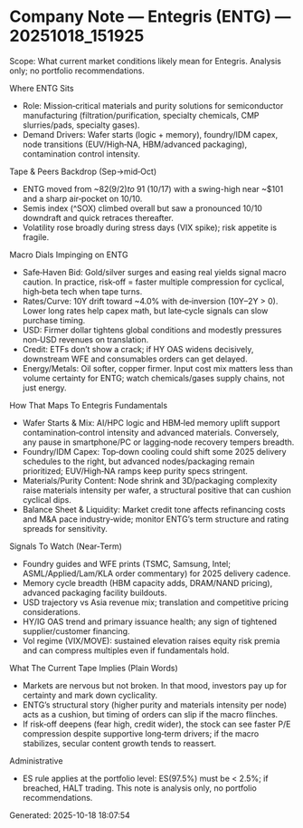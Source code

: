 
# Company Note — Entegris (ENTG) — 20251018_151925

Scope: What current market conditions likely mean for Entegris. Analysis only; no portfolio recommendations.

Where ENTG Sits
- Role: Mission‑critical materials and purity solutions for semiconductor manufacturing (filtration/purification, specialty chemicals, CMP slurries/pads, specialty gases).
- Demand Drivers: Wafer starts (logic + memory), foundry/IDM capex, node transitions (EUV/High‑NA, HBM/advanced packaging), contamination control intensity.

Tape & Peers Backdrop (Sep→mid‑Oct)
- ENTG moved from ~$82 (9/2) to ~$91 (10/17) with a swing-high near ~$101 and a sharp air‑pocket on 10/10.
- Semis index (^SOX) climbed overall but saw a pronounced 10/10 downdraft and quick retraces thereafter.
- Volatility rose broadly during stress days (VIX spike); risk appetite is fragile.

Macro Dials Impinging on ENTG
- Safe‑Haven Bid: Gold/silver surges and easing real yields signal macro caution. In practice, risk‑off = faster multiple compression for cyclical, high‑beta tech when tape turns.
- Rates/Curve: 10Y drift toward ~4.0% with de‑inversion (10Y–2Y > 0). Lower long rates help capex math, but late‑cycle signals can slow purchase timing.
- USD: Firmer dollar tightens global conditions and modestly pressures non‑USD revenues on translation.
- Credit: ETFs don’t show a crack; if HY OAS widens decisively, downstream WFE and consumables orders can get delayed.
- Energy/Metals: Oil softer, copper firmer. Input cost mix matters less than volume certainty for ENTG; watch chemicals/gases supply chains, not just energy.

How That Maps To Entegris Fundamentals
- Wafer Starts & Mix: AI/HPC logic and HBM‑led memory uplift support contamination‑control intensity and advanced materials. Conversely, any pause in smartphone/PC or lagging‑node recovery tempers breadth.
- Foundry/IDM Capex: Top‑down cooling could shift some 2025 delivery schedules to the right, but advanced nodes/packaging remain prioritized; EUV/High‑NA ramps keep purity specs stringent.
- Materials/Purity Content: Node shrink and 3D/packaging complexity raise materials intensity per wafer, a structural positive that can cushion cyclical dips.
- Balance Sheet & Liquidity: Market credit tone affects refinancing costs and M&A pace industry‑wide; monitor ENTG’s term structure and rating spreads for sensitivity.

Signals To Watch (Near‑Term)
- Foundry guides and WFE prints (TSMC, Samsung, Intel; ASML/Applied/Lam/KLA order commentary) for 2025 delivery cadence.
- Memory cycle breadth (HBM capacity adds, DRAM/NAND pricing), advanced packaging facility buildouts.
- USD trajectory vs Asia revenue mix; translation and competitive pricing considerations.
- HY/IG OAS trend and primary issuance health; any sign of tightened supplier/customer financing.
- Vol regime (VIX/MOVE): sustained elevation raises equity risk premia and can compress multiples even if fundamentals hold.

What The Current Tape Implies (Plain Words)
- Markets are nervous but not broken. In that mood, investors pay up for certainty and mark down cyclicality.
- ENTG’s structural story (higher purity and materials intensity per node) acts as a cushion, but timing of orders can slip if the macro flinches.
- If risk‑off deepens (fear high, credit wider), the stock can see faster P/E compression despite supportive long‑term drivers; if the macro stabilizes, secular content growth tends to reassert.

Administrative
- ES rule applies at the portfolio level: ES(97.5%) must be < 2.5%; if breached, HALT trading. This note is analysis only, no portfolio recommendations.

Generated: 2025-10-18 18:07:54
